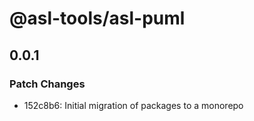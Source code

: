 # @asl-tools/asl-puml

## 0.0.1

### Patch Changes

- 152c8b6: Initial migration of packages to a monorepo
